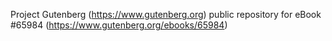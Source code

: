 Project Gutenberg (https://www.gutenberg.org) public repository for
eBook #65984 (https://www.gutenberg.org/ebooks/65984)
